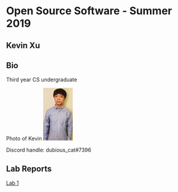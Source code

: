 # Open Source Software - Summer 2019
## Kevin Xu

## Bio
Third year CS undergraduate

Photo of Kevin ![Kevin](images/kevin1.jpg)

Discord handle: dubious_cat#7396

## Lab Reports
[Lab 1](labs/lab-01/report.md)